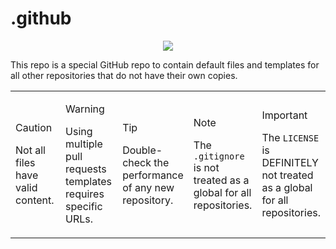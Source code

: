 # .github

<p align="center">
  <kbd>
      <img src="https://img.shields.io/badge/GitHub-7BBB6E?logo=GitHub&logoColor=white" />
  </kbd>
</p>

This repo is a special GitHub repo to contain default files and templates for all other repositories that do not have their own copies.

<table>
  <tbody>
    <tr>
<td style="width: 20%;">

> [!CAUTION]
> Not all files have valid content.</td>
</td>
<td style="width: 20%;">

> [!WARNING]
> Using multiple pull requests templates requires specific URLs.</td>

</td>
<td style="width: 20%;">

> [!TIP]
> Double-check the performance of any new repository.
<td style="width: 20%;">

> [!NOTE]
> The `.gitignore` is not treated as a global for all repositories.</td>
<td style="width: 20%;">

> [!IMPORTANT]
> The `LICENSE` is DEFINITELY not treated as a global for all repositories.</td>
    </tr>
  </tbody>
</table>
